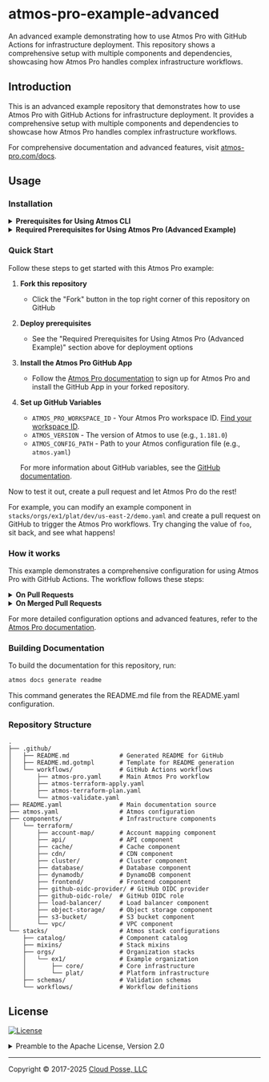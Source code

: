 # atmos-pro-example-advanced

An advanced example demonstrating how to use Atmos Pro with GitHub Actions for infrastructure deployment. This
repository shows a comprehensive setup with multiple components and dependencies, showcasing how Atmos Pro handles
complex infrastructure workflows.

## Introduction

This is an advanced example repository that demonstrates how to use Atmos Pro with GitHub Actions for infrastructure
deployment. It provides a comprehensive setup with multiple components and dependencies to showcase how Atmos Pro
handles complex infrastructure workflows.

For comprehensive documentation and advanced features, visit [atmos-pro.com/docs](https://atmos-pro.com/docs).

## Usage

### Installation

<details>
<summary><strong>Prerequisites for Using Atmos CLI</strong></summary>

In order to trigger workflows from this GitHub repository, the Atmos Pro GitHub App will execute `atmos` on your behalf
in GitHub Actions. You do not need to install anything locally.

However if you wish to execute `atmos` locally, you will need to install Atmos. For installation instructions, visit the
[Atmos installation guide](https://atmos.tools/install).

</details>

<details>
<summary><strong>Required Prerequisites for Using Atmos Pro (Advanced Example)</strong></summary>

The following prerequisites are **required** to use this advanced example with real infrastructure:

#### Required Infrastructure Components

This advanced example requires three infrastructure components to be deployed:

1. **Terraform State Backend** - Remote state storage (S3 bucket and DynamoDB table for state locking)
2. **Terraform Plan Storage Backend** - Plan file storage (S3 bucket and DynamoDB table for storing Terraform plans
   between planning and applying phases)
3. **GitHub OIDC Integration** - Secure authentication (GitHub OIDC provider and IAM roles for GitHub Actions to
   authenticate with AWS)

#### Deployment Options

You can deploy these infrastructure components using one of the following approaches:

**Option A: Use our reference architecture**

- For Terraform state backend setup:
  [Initialize Terraform State Backend](https://docs.cloudposse.com/layers/accounts/initialize-tfstate/)
- For plan storage setup: [Setup GitOps with GitHub Actions](https://docs.cloudposse.com/layers/gitops/setup/)
- For GitHub OIDC setup:
  [How to use GitHub OIDC with AWS](https://docs.cloudposse.com/layers/github-actions/github-oidc-with-aws/)

**Option B: Use the CloudFormation template**

- Deploy all three components at once using the
  [CloudFormation template for Terraform backend](https://github.com/cloudposse/aws-cloudformation-terraform-backend)
- This template creates the S3 buckets, DynamoDB tables, and GitHub OIDC provider in a single deployment

</details>

### Quick Start

Follow these steps to get started with this Atmos Pro example:

1. **Fork this repository**

   - Click the "Fork" button in the top right corner of this repository on GitHub

2. **Deploy prerequisites**

   - See the "Required Prerequisites for Using Atmos Pro (Advanced Example)" section above for deployment options

3. **Install the Atmos Pro GitHub App**

   - Follow the [Atmos Pro documentation](https://atmos-pro.com/docs) to sign up for Atmos Pro and install the GitHub
     App in your forked repository.

4. **Set up GitHub Variables**

   - `ATMOS_PRO_WORKSPACE_ID` - Your Atmos Pro workspace ID.
     [Find your workspace ID](https://atmos-pro.com/docs/configure/workspaces).
   - `ATMOS_VERSION` - The version of Atmos to use (e.g., `1.181.0`)
   - `ATMOS_CONFIG_PATH` - Path to your Atmos configuration file (e.g., `atmos.yaml`)

   For more information about GitHub variables, see the
   [GitHub documentation](https://docs.github.com/en/actions/how-tos/writing-workflows/choosing-what-your-workflow-does/store-information-in-variables).

Now to test it out, create a pull request and let Atmos Pro do the rest!

For example, you can modify an example component in `stacks/orgs/ex1/plat/dev/us-east-2/demo.yaml` and create a pull
request on GitHub to trigger the Atmos Pro workflows. Try changing the value of `foo`, sit back, and see what happens!

### How it works

This example demonstrates a comprehensive configuration for using Atmos Pro with GitHub Actions. The workflow follows
these steps:

<details>
<summary><strong>On Pull Requests</strong></summary>

When a pull request is created or updated, Atmos Pro triggers
[`atmos terraform plan`](.github/workflows/atmos-terraform-plan.yaml):

1. **Developer makes a change** - You modify your infrastructure code
2. **Code is pushed to feature branch** - Changes are committed and pushed
3. **GitHub Actions trigger Atmos affected stacks** - Atmos identifies which stacks are affected by your changes
4. **Atmos uploads affected stacks** - The affected stack configurations are uploaded to Atmos Pro
5. **Atmos Pro dispatches plan workflows** - Atmos Pro automatically runs `atmos terraform plan` for affected components
6. **Atmos Pro updates status comment** - Results are posted as a comment on your pull request

This gives you visibility into what changes will be made to your infrastructure before merging.

```mermaid
sequenceDiagram
    participant Dev as Developer
    participant GH as GitHub
    participant AA as GitHub Actions
    participant Atmos as Atmos CLI
    participant AP as Atmos Pro
    participant TF as Terraform
    participant AWS as AWS

    Dev->>GH: Create/update PR
    GH->>AA: Trigger workflow
    AA->>Atmos: atmos affected stacks
    Atmos->>Atmos: Identify affected stacks
    Atmos->>AP: Upload affected stacks to Atmos Pro API
    AP->>AA: Dispatch plan workflows
    AA->>Atmos: atmos terraform plan
    Atmos->>TF: terraform plan
    TF->>AWS: Check current state
    AWS->>TF: Current state
    TF->>AA: Plan results
    AA->>GH: Workflow status
    AP->>GH: Check workflow status
    AP->>GH: Update PR comment
```

</details>

<details>
<summary><strong>On Merged Pull Requests</strong></summary>

When a pull request is merged, Atmos Pro triggers
[`atmos terraform apply`](.github/workflows/atmos-terraform-apply.yaml):

1. **Pull request is merged** - Your changes are merged into the main branch
2. **GitHub Actions trigger Atmos affected stacks** - Atmos identifies which stacks need to be updated
3. **Atmos uploads affected stacks** - The affected stack configurations are uploaded to Atmos Pro
4. **Atmos Pro dispatches apply workflows** - Atmos Pro automatically runs `atmos terraform apply` for affected
   components
5. **Atmos Pro updates status comment** - Deployment results are posted as a comment on the merged PR

This ensures your infrastructure changes are automatically deployed when code is merged.

```mermaid
sequenceDiagram
    participant Dev as Developer
    participant GH as GitHub
    participant AA as GitHub Actions
    participant Atmos as Atmos CLI
    participant AP as Atmos Pro
    participant TF as Terraform
    participant AWS as AWS

    Dev->>GH: Merge PR
    GH->>AA: Trigger workflow
    AA->>Atmos: atmos affected stacks
    Atmos->>Atmos: Identify affected stacks
    Atmos->>AP: Upload affected stacks to Atmos Pro API
    AP->>AA: Dispatch apply workflows
    AA->>Atmos: atmos terraform apply
    Atmos->>TF: terraform apply
    TF->>AWS: Apply infrastructure changes
    AWS->>TF: Apply results
    TF->>AA: Apply results
    AA->>GH: Workflow status
    AP->>GH: Check workflow status
    AP->>GH: Update PR comment
```

</details>

For more detailed configuration options and advanced features, refer to the
[Atmos Pro documentation](https://atmos-pro.com/docs).

### Building Documentation

To build the documentation for this repository, run:

```bash
atmos docs generate readme
```

This command generates the README.md file from the README.yaml configuration.

### Repository Structure

```
.
├── .github/
│   ├── README.md              # Generated README for GitHub
│   ├── README.md.gotmpl       # Template for README generation
│   └── workflows/             # GitHub Actions workflows
│       ├── atmos-pro.yaml     # Main Atmos Pro workflow
│       ├── atmos-terraform-apply.yaml
│       ├── atmos-terraform-plan.yaml
│       └── atmos-validate.yaml
├── README.yaml                # Main documentation source
├── atmos.yaml                 # Atmos configuration
├── components/                # Infrastructure components
│   └── terraform/
│       ├── account-map/       # Account mapping component
│       ├── api/               # API component
│       ├── cache/             # Cache component
│       ├── cdn/               # CDN component
│       ├── cluster/           # Cluster component
│       ├── database/          # Database component
│       ├── dynamodb/          # DynamoDB component
│       ├── frontend/          # Frontend component
│       ├── github-oidc-provider/ # GitHub OIDC provider
│       ├── github-oidc-role/  # GitHub OIDC role
│       ├── load-balancer/     # Load balancer component
│       ├── object-storage/    # Object storage component
│       ├── s3-bucket/         # S3 bucket component
│       └── vpc/               # VPC component
└── stacks/                    # Atmos stack configurations
    ├── catalog/               # Component catalog
    ├── mixins/                # Stack mixins
    ├── orgs/                  # Organization stacks
    │   └── ex1/               # Example organization
    │       ├── core/          # Core infrastructure
    │       └── plat/          # Platform infrastructure
    ├── schemas/               # Validation schemas
    └── workflows/             # Workflow definitions
```

## License

<a href="https://opensource.org/licenses/Apache-2.0"><img src="https://img.shields.io/badge/License-Apache%202.0-blue.svg?style=for-the-badge" alt="License"></a>

<details>
<summary>Preamble to the Apache License, Version 2.0</summary>
<br/>
<br/>

```text
Licensed to the Apache Software Foundation (ASF) under one
or more contributor license agreements.  See the NOTICE file
distributed with this work for additional information
regarding copyright ownership.  The ASF licenses this file
to you under the Apache License, Version 2.0 (the
"License"); you may not use this file except in compliance
with the License.  You may obtain a copy of the License at

  https://www.apache.org/licenses/LICENSE-2.0

Unless required by applicable law or agreed to in writing,
software distributed under the License is distributed on an
"AS IS" BASIS, WITHOUT WARRANTIES OR CONDITIONS OF ANY
KIND, either express or implied.  See the License for the
specific language governing permissions and limitations
under the License.
```

</details>

---

Copyright © 2017-2025 [Cloud Posse, LLC](https://cpco.io/copyright)
